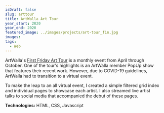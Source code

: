 ```yaml
---
isDraft: false
slug: arttour
title: ArtWalla Art Tour
year_start: 2020
year_end: 2020
featured_image: ../images/projects/art-tour_fin.jpg
images: 
tags:
  - Web
---
```


ArtWalla's [First Friday Art Tour](https://artwalla.com/art-tour) is a monthly event from April through October. One of the tour's highlights is an ArtWalla member PopUp show that features their recent work. However, due to COVID-19 guidelines, ArtWalla had to transition to a virtual event.

To make the leap to an all virtual event, I created a simple filtered grid index and individual pages to showcase each artist. I also streamed live artist talks to social media that accompanied the debut of these pages.

**Technologies:** HTML, CSS, Javascript